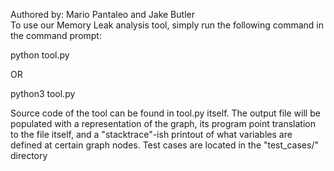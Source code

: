 Authored by: Mario Pantaleo and Jake Butler  
To use our Memory Leak analysis tool, simply run the following command in the command prompt:

python tool.py <your filepath here>

OR 

python3 tool.py <your filepath here>

Source code of the tool can be found in tool.py itself. The output file will be populated with a representation of the graph, its program point translation to the file itself, and a "stacktrace"-ish printout of what variables are defined at certain graph nodes. Test cases are located in the "test_cases/" directory
